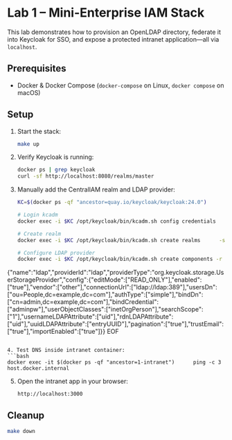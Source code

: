 # Lab 1 – Mini-Enterprise IAM Stack

This lab demonstrates how to provision an OpenLDAP directory, federate it into Keycloak for SSO, and expose a protected intranet application—all via `localhost`.

## Prerequisites

- Docker & Docker Compose (`docker-compose` on Linux, `docker compose` on macOS)

## Setup

1. Start the stack:
   ```bash
   make up
   ```

2. Verify Keycloak is running:
   ```bash
   docker ps | grep keycloak
   curl -sf http://localhost:8080/realms/master
   ```

3. Manually add the CentralIAM realm and LDAP provider:
   ```bash
   KC=$(docker ps -qf "ancestor=quay.io/keycloak/keycloak:24.0")

   # Login kcadm
   docker exec -i $KC /opt/keycloak/bin/kcadm.sh config credentials      --server http://localhost:8080 --realm master --user admin --password admin

   # Create realm
   docker exec -i $KC /opt/keycloak/bin/kcadm.sh create realms      -s realm=CentralIAM -s enabled=true || true

   # Configure LDAP provider
   docker exec -i $KC /opt/keycloak/bin/kcadm.sh create components -r CentralIAM <<EOF
{"name":"ldap","providerId":"ldap","providerType":"org.keycloak.storage.UserStorageProvider","config":{"editMode":["READ_ONLY"],"enabled":["true"],"vendor":["other"],"connectionUrl":["ldap://ldap:389"],"usersDn":["ou=People,dc=example,dc=com"],"authType":["simple"],"bindDn":["cn=admin,dc=example,dc=com"],"bindCredential":["adminpw"],"userObjectClasses":["inetOrgPerson"],"searchScope":["1"],"usernameLDAPAttribute":["uid"],"rdnLDAPAttribute":["uid"],"uuidLDAPAttribute":["entryUUID"],"pagination":["true"],"trustEmail":["true"],"importEnabled":["true"]}}
EOF
   ```

4. Test DNS inside intranet container:
   ```bash
   docker exec -it $(docker ps -qf "ancestor=1-intranet")      ping -c 3 host.docker.internal
   ```

5. Open the intranet app in your browser:
   ```
   http://localhost:3000
   ```

## Cleanup

```bash
make down
```
